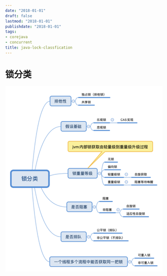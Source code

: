 ```yaml
---
date: "2018-01-01"
draft: false
lastmod: "2018-01-01"
publishdate: "2018-01-01"
tags:
- corejava
- concurrent
title: java-lock-classfication
---
```

# 锁分类
![锁分类](../../../picture/锁分类.png)